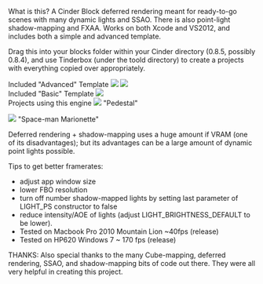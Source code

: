 What is this?
A Cinder Block deferred rendering meant for ready-to-go scenes with many dynamic lights and SSAO. There is also point-light shadow-mapping and FXAA. Works on both Xcode and VS2012, and includes both a simple and advanced template.

Drag this into your blocks folder within your Cinder directory (0.8.5, possibly 0.8.4), and use Tinderbox (under the toold directory) to create a projects with everything copied over appropriately.

Included "Advanced" Template
<img src="http://farm9.staticflickr.com/8363/8402994769_16588ca60f_c.jpg" />
<img src="http://farm9.staticflickr.com/8216/8406568340_3099ee04f3_c.jpg" />
<br />
Included "Basic" Template
<img src="http://farm8.staticflickr.com/7451/12713642585_8704c8131a_c.jpg" />
<br />
Projects using this engine
<img src="https://farm8.staticflickr.com/7534/16247456152_977dd31604_c.jpg" />
"Pedestal"

<img src="http://farm8.staticflickr.com/7312/12617617555_267da67848_c.jpg" />
"Space-man Marionette"

Deferred rendering + shadow-mapping uses a huge amount if VRAM (one of its disadvantages); but its advantages can be a large amount of dynamic point lights possible.

Tips to get better framerates:
- adjust app window size
- lower FBO resolution
- turn off number shadow-mapped lights by setting last parameter of LIGHT_PS constructor to false
- reduce intensity/AOE of lights (adjust LIGHT_BRIGHTNESS_DEFAULT to be lower).
- Tested on Macbook Pro 2010 Mountain Lion ~40fps (release)
- Tested on HP620 Windows 7  ~ 170 fps (release)

THANKS: Also special thanks to the many Cube-mapping, deferred rendering, SSAO, and shadow-mapping bits of code out there. They were all very helpful in creating this project.
